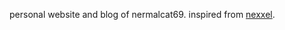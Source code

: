 personal website and blog of nermalcat69. inspired from [nexxel](https://github.com/nexxeln/nexxel.dev).
